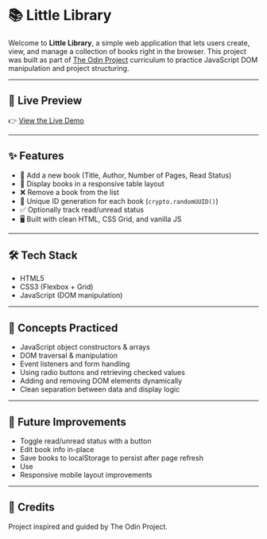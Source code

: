 # 📚 Little Library

Welcome to **Little Library**, a simple web application that lets users create, view, and manage a collection of books right in the browser. This project was built as part of [The Odin Project](https://www.theodinproject.com/) curriculum to practice JavaScript DOM manipulation and project structuring.

---

## 🔗 Live Preview

👉 [View the Live Demo]([https://yourusername.github.io/little-library/](https://hieunguyen-design.github.io/little-library/)])  

---

## ✨ Features

- 📖 Add a new book (Title, Author, Number of Pages, Read Status)
- 📄 Display books in a responsive table layout
- ❌ Remove a book from the list
- 💾 Unique ID generation for each book (`crypto.randomUUID()`)
- ✅ Optionally track read/unread status
- 🖥️ Built with clean HTML, CSS Grid, and vanilla JS

---

## 🛠️ Tech Stack

- HTML5
- CSS3 (Flexbox + Grid)
- JavaScript (DOM manipulation)

---
## 🧠 Concepts Practiced
- JavaScript object constructors & arrays
- DOM traversal & manipulation
- Event listeners and form handling
- Using radio buttons and retrieving checked values
- Adding and removing DOM elements dynamically
- Clean separation between data and display logic

---
## 🚧 Future Improvements
- Toggle read/unread status with a button
- Edit book info in-place
- Save books to localStorage to persist after page refresh
- Use <dialog> modal for cleaner form UX
- Responsive mobile layout improvements

---
## 🙏 Credits
Project inspired and guided by The Odin Project.
